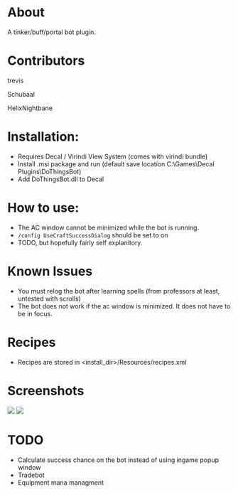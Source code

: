 # About
A tinker/buff/portal bot plugin.

# Contributors
trevis

Schubaal

HelixNightbane

# Installation:
 - Requires Decal / Virindi View System (comes with virindi bundle)
 - Install .msi package and run (default save location C:\Games\Decal Plugins\DoThingsBot)
 - Add DoThingsBot.dll to Decal
    
# How to use:
 - The AC window cannot be minimized while the bot is running.
 - `/config UseCraftSuccessDialog` should be set to on
 - TODO, but hopefully fairly self explanitory.

# Known Issues
 - You must relog the bot after learning spells (from professors at least, untested with scrolls)
 - The bot does not work if the ac window is minimized.  It does not have to be in focus.

# Recipes
- Recipes are stored in <install_dir>/Resources/recipes.xml

# Screenshots
![](https://i.gyazo.com/ba7c1b6dedf462864c74d54f4541de73.png)
![](https://i.gyazo.com/2f1cbb53dda27fa07d2ab6b8bf2f53bb.png)

# TODO
 - Calculate success chance on the bot instead of using ingame popup window
 - Tradebot
 - Equipment mana managment

